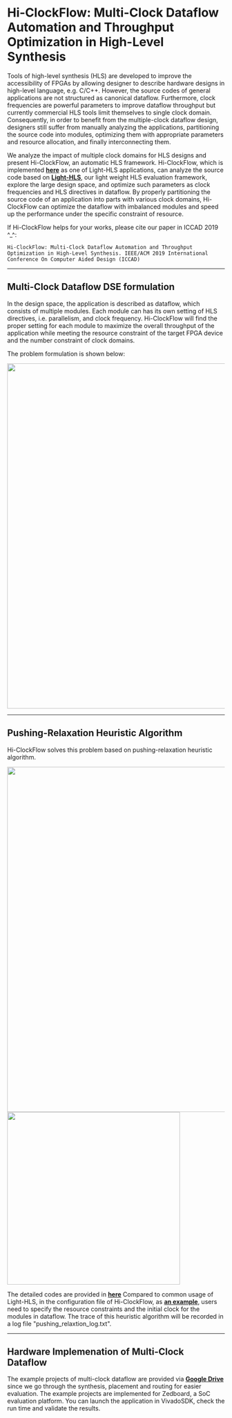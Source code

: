 # Hi-ClockFlow: Multi-Clock Dataflow Automation and Throughput Optimization in High-Level Synthesis

Tools of high-level synthesis (HLS) are developed to improve the accessibility of FPGAs by allowing designer to describe hardware designs in high-level language, e.g. C/C++. However, the source codes of general applications are not structured as canonical dataflow. Furthermore, clock frequencies are powerful parameters to improve dataflow throughput but currently commercial HLS tools limit themselves to single clock domain. Consequently, in order to benefit from the multiple-clock dataflow design, designers still suffer from manually analyzing the applications, partitioning the source code into modules, optimizing them with appropriate parameters and resource allocation, and finally interconnecting them.  

We analyze the impact of multiple clock domains for HLS designs and present Hi-ClockFlow, an automatic HLS framework. Hi-ClockFlow, which is implemented **[here](https://github.com/zslwyuan/Light-HLS/tree/master/Tests/Hi_ClockFlow)** as one of Light-HLS applications, can analyze the source code based on **[Light-HLS](https://github.com/zslwyuan/Light-HLS)**, our light weight HLS evaluation framework, explore the large design space, and optimize such parameters as clock frequencies and HLS directives in dataflow. By properly partitioning the source code of an application into parts with various clock domains,   Hi-ClockFlow can optimize the dataflow with imbalanced modules and speed up the performance under the specific constraint of resource.


If Hi-ClockFlow helps for your works, please cite our paper in ICCAD 2019 ^_^: 

    Hi-ClockFlow: Multi-Clock Dataflow Automation and Throughput Optimization in High-Level Synthesis. IEEE/ACM 2019 International Conference On Computer Aided Design (ICCAD) 

***

## Multi-Clock Dataflow DSE formulation

In the design space, the application is described as dataflow, which consists of multiple modules. Each module can has its own setting of HLS directives, i.e. parallelism, and clock frequency. Hi-ClockFlow will find the proper setting for each module to maximize the overall throughput of the application while meeting the resource constraint of the target FPGA device and the number constraint of clock domains.

The problem formulation is shown below:

<img src="https://github.com/zslwyuan/Light-HLS/blob/master/Images/hi-clockflow-formulation.png" width="800"> 


***

## Pushing-Relaxation Heuristic Algorithm 

Hi-ClockFlow solves this problem based on pushing-relaxation heuristic algorithm.

<img src="https://github.com/zslwyuan/Light-HLS/blob/master/Images/pushrelax_fig.png" width="800"> 
<img src="https://github.com/zslwyuan/Light-HLS/blob/master/Images/pushrelax_code.png" width="400"> 

The detailed codes are provided in **[here](https://github.com/zslwyuan/Light-HLS/blob/master/Tests/Hi_ClockFlow/Hi_ClockFlow.cc)**
Compared to common usage of Light-HLS, in the configuration file of Hi-ClockFlow, as **[an example](https://github.com/zslwyuan/Light-HLS/blob/master/Tests/Hi_ClockFlow/convs_settings/conv_config.txt)**, users need to specify the resource constraints and the initial clock for the modules in dataflow. The trace of this heuristic algorithm will be recorded in a log file "pushing\_relaxtion_log.txt".

***

## Hardware Implemenation of Multi-Clock Dataflow

The example projects of multi-clock dataflow are provided via **[Google Drive](https://drive.google.com/drive/folders/1WC4ndj2plVBTll_GDR3XtHzC8KRjG0NG?usp=sharing)** since we go through the synthesis, placement and routing for easier evaluation.
The example projects are implemented for Zedboard, a SoC evaluation platform. You can launch the application in VivadoSDK, check the run time and validate the results.

